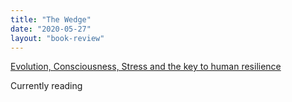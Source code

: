 ```yaml
---
title: "The Wedge"
date: "2020-05-27"
layout: "book-review"
---
```


[Evolution, Consciousness, Stress and the key to human resilience](https://www.scottcarney.com/the-wedge)

Currently reading
